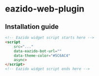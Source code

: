 # eazido-web-plugin

## Installation guide

```html
<!-- Eazido widget script starts here -->
<script
    src="..."
    data-eazido-bot-url=""
    data-theme-color="#5C6AC4"
    async>
</script>
<!-- Eazido widget script ends here -->
```
